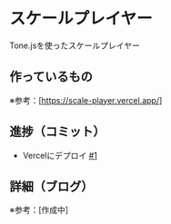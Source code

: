 # スケールプレイヤー

Tone.jsを使ったスケールプレイヤー

## 作っているもの

※参考：[https://scale-player.vercel.app/]

## 進捗（コミット）

- Vercelにデプロイ [#1](https://github.com/ryo-i/scale-player/issues/1)

## 詳細（ブログ）

※参考：[作成中]